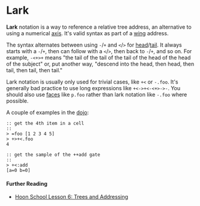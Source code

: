 # Lark

**Lark** notation is a way to reference a relative tree address, an alternative to using a numerical [axis](urbit-docs/glossary/axis). It's valid syntax as part of a [wing](urbit-docs/glossary/wing) address.

The syntax alternates between using `-`/`+` and `<`/`>` for [head](urbit-docs/glossary/head)/[tail](urbit-docs/glossary/tail). It always starts with a `-`/`+`, then can follow with a `<`/`>`, then back to `-`/`+`, and so on. For example, `-<+>+` means "the tail of the tail of the tail of the head of the head of the subject" or, put another way, "descend into the head, then head, then tail, then tail, then tail."

Lark notation is usually only used for trivial cases, like `+<` or `-.foo`. It's generally bad practice to use long expressions like `+<->+<-<+>->-`. You should also use [faces](urbit-docs/glossary/face) like `p.foo` rather than lark notation like `-.foo` where possible.

A couple of examples in the [dojo](urbit-docs/glossary/dojo):

```
:: get the 4th item in a cell
::
> =foo [1 2 3 4 5]
> +>+<.foo
4

:: get the sample of the ++add gate
::
> +<:add
[a=0 b=0]
```

#### Further Reading

- [Hoon School Lesson 6: Trees and Addressing](urbit-docs/courses/hoon-school/G-trees)

